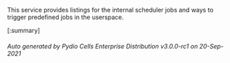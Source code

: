 






This service provides listings for the internal scheduler jobs and ways to trigger predefined jobs in the userspace.

[:summary]

###### Auto generated by Pydio Cells Enterprise Distribution v3.0.0-rc1 on 20-Sep-2021
